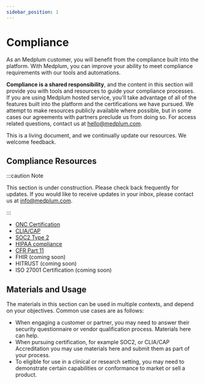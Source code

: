 ```yaml
---
sidebar_position: 1
---
```


# Compliance

As an Medplum customer, you will benefit from the compliance built into the platform. With Medplum, you can improve your ability to meet compliance requirements with our tools and automations.

**Compliance is a shared responsibility**, and the content in this section will provide you with tools and resources to guide your compliance processes.  If you are using Medplum hosted service, you'll take advantage of all of the features built into the platform and the certifications we have pursued.  We attempt to make resources publicly available where possible, but in some cases our agreements with partners preclude us from doing so.  For access related questions, contact us at hello@medplum.com.

This is a living document, and we continually update our resources.  We welcome feedback.

## Compliance Resources

:::caution Note

This section is under construction.  Please check back frequently for updates.  If you would like to receive updates in your inbox, please contact us at info@medplum.com.

:::

- [ONC Certification](onc.md)
- [CLIA/CAP](clia-cap.md)
- [SOC2 Type 2](soc2.md)
- [HIPAA compliance](hipaa.md)
- [CFR Part 11](cfr11.md)
- FHIR (coming soon)
- HITRUST (coming soon)
- ISO 27001 Certification (coming soon)

## Materials and Usage

The materials in this section can be used in multiple contexts, and depend on your objectives.  Common use cases are as follows:

- When engaging a customer or partner, you may need to answer their security questionnaire or vendor qualification process.  Materials here can help.
- When pursuing certification, for example SOC2, or CLIA/CAP Accreditation you may use materials here and submit them as part of your process.
- To eligible for use in a clinical or research setting, you may need to demonstrate certain capabilities or conformance to market or sell a product.
